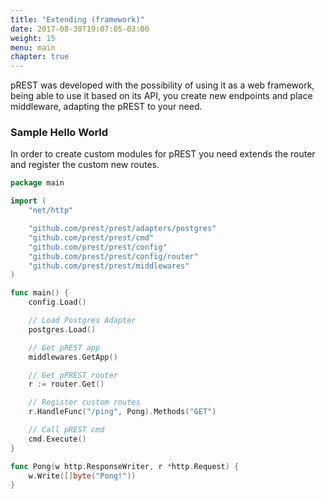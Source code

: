```yaml
---
title: "Extending (framework)"
date: 2017-08-30T19:07:05-03:00
weight: 15
menu: main
chapter: true
---
```


pREST was developed with the possibility of using it as a web framework, being able to use it based on its API, you create new endpoints and place middleware, adapting the pREST to your need.

### Sample Hello World

In order to create custom modules for pREST you need extends the router and register the custom new routes.

```go
package main

import (
	"net/http"

	"github.com/prest/prest/adapters/postgres"
	"github.com/prest/prest/cmd"
	"github.com/prest/prest/config"
	"github.com/prest/prest/config/router"
	"github.com/prest/prest/middlewares"
)

func main() {
	config.Load()

	// Load Postgres Adapter
	postgres.Load()

	// Get pREST app
	middlewares.GetApp()

	// Get pPREST router
	r := router.Get()

	// Register custom routes
	r.HandleFunc("/ping", Pong).Methods("GET")

	// Call pREST cmd
	cmd.Execute()
}

func Pong(w http.ResponseWriter, r *http.Request) {
	w.Write([]byte("Pong!"))
}
```
